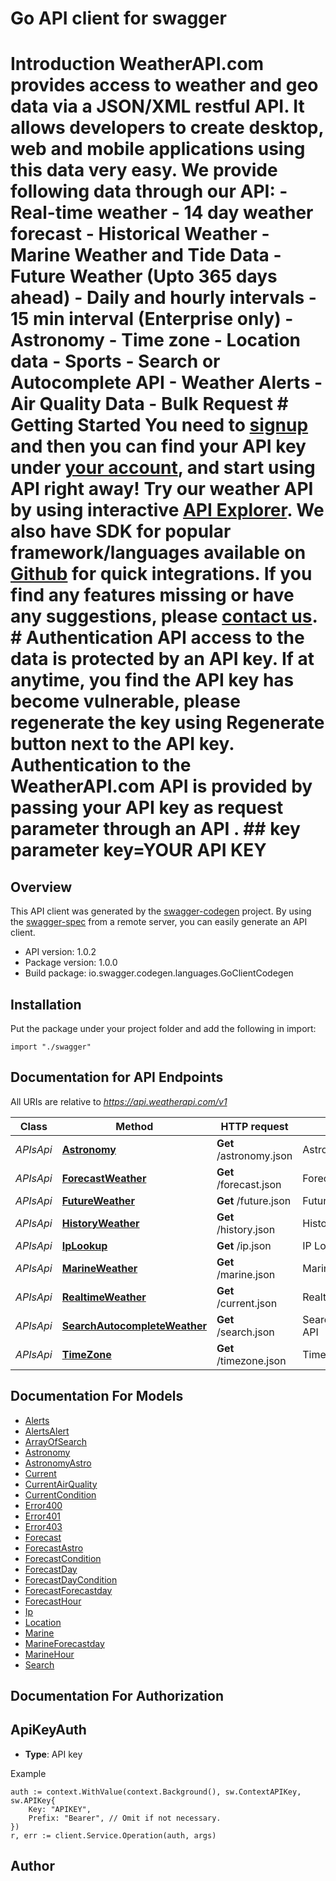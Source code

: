 # Go API client for swagger

# Introduction WeatherAPI.com provides access to weather and geo data via a JSON/XML restful API. It allows developers to create desktop, web and mobile applications using this data very easy. We provide following data through our API:     - Real-time weather - 14 day weather forecast - Historical Weather - Marine Weather and Tide Data - Future Weather (Upto 365 days ahead) - Daily and hourly intervals - 15 min interval (Enterprise only) - Astronomy - Time zone - Location data - Sports - Search or Autocomplete API - Weather Alerts - Air Quality Data - Bulk Request  # Getting Started    You need to [signup](https://www.weatherapi.com/signup.aspx) and then you can find your API key under [your account](https://www.weatherapi.com/login.aspx), and start using API right away!  Try our weather API by using interactive [API Explorer](https://www.weatherapi.com/api-explorer.aspx).  We also have SDK for popular framework/languages available on [Github](https://github.com/weatherapicom/) for quick integrations.  If you find any features missing or have any suggestions, please [contact us](https://www.weatherapi.com/contact.aspx).    # Authentication    API access to the data is protected by an API key. If at anytime, you find the API key has become vulnerable, please regenerate the key using Regenerate button next to the API key.    Authentication to the WeatherAPI.com API is provided by passing your API key as request parameter through an API .      ##  key parameter  key=YOUR API KEY  

## Overview
This API client was generated by the [swagger-codegen](https://github.com/swagger-api/swagger-codegen) project.  By using the [swagger-spec](https://github.com/swagger-api/swagger-spec) from a remote server, you can easily generate an API client.

- API version: 1.0.2
- Package version: 1.0.0
- Build package: io.swagger.codegen.languages.GoClientCodegen

## Installation
Put the package under your project folder and add the following in import:
```golang
import "./swagger"
```

## Documentation for API Endpoints

All URIs are relative to *https://api.weatherapi.com/v1*

Class | Method | HTTP request | Description
------------ | ------------- | ------------- | -------------
*APIsApi* | [**Astronomy**](docs/APIsApi.md#astronomy) | **Get** /astronomy.json | Astronomy API
*APIsApi* | [**ForecastWeather**](docs/APIsApi.md#forecastweather) | **Get** /forecast.json | Forecast API
*APIsApi* | [**FutureWeather**](docs/APIsApi.md#futureweather) | **Get** /future.json | Future API
*APIsApi* | [**HistoryWeather**](docs/APIsApi.md#historyweather) | **Get** /history.json | History API
*APIsApi* | [**IpLookup**](docs/APIsApi.md#iplookup) | **Get** /ip.json | IP Lookup API
*APIsApi* | [**MarineWeather**](docs/APIsApi.md#marineweather) | **Get** /marine.json | Marine Weather API
*APIsApi* | [**RealtimeWeather**](docs/APIsApi.md#realtimeweather) | **Get** /current.json | Realtime API
*APIsApi* | [**SearchAutocompleteWeather**](docs/APIsApi.md#searchautocompleteweather) | **Get** /search.json | Search/Autocomplete API
*APIsApi* | [**TimeZone**](docs/APIsApi.md#timezone) | **Get** /timezone.json | Time Zone API


## Documentation For Models

 - [Alerts](docs/Alerts.md)
 - [AlertsAlert](docs/AlertsAlert.md)
 - [ArrayOfSearch](docs/ArrayOfSearch.md)
 - [Astronomy](docs/Astronomy.md)
 - [AstronomyAstro](docs/AstronomyAstro.md)
 - [Current](docs/Current.md)
 - [CurrentAirQuality](docs/CurrentAirQuality.md)
 - [CurrentCondition](docs/CurrentCondition.md)
 - [Error400](docs/Error400.md)
 - [Error401](docs/Error401.md)
 - [Error403](docs/Error403.md)
 - [Forecast](docs/Forecast.md)
 - [ForecastAstro](docs/ForecastAstro.md)
 - [ForecastCondition](docs/ForecastCondition.md)
 - [ForecastDay](docs/ForecastDay.md)
 - [ForecastDayCondition](docs/ForecastDayCondition.md)
 - [ForecastForecastday](docs/ForecastForecastday.md)
 - [ForecastHour](docs/ForecastHour.md)
 - [Ip](docs/Ip.md)
 - [Location](docs/Location.md)
 - [Marine](docs/Marine.md)
 - [MarineForecastday](docs/MarineForecastday.md)
 - [MarineHour](docs/MarineHour.md)
 - [Search](docs/Search.md)


## Documentation For Authorization

## ApiKeyAuth
- **Type**: API key 

Example
```golang
auth := context.WithValue(context.Background(), sw.ContextAPIKey, sw.APIKey{
	Key: "APIKEY",
	Prefix: "Bearer", // Omit if not necessary.
})
r, err := client.Service.Operation(auth, args)
```

## Author



